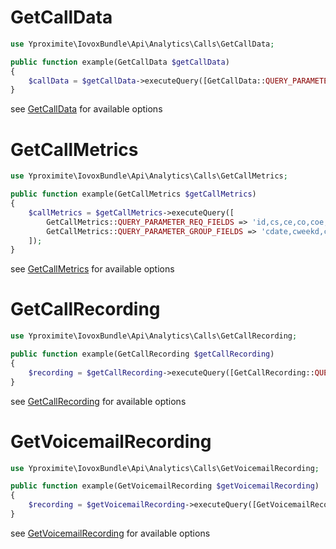 # GetCallData

```php
use Yproximite\IovoxBundle\Api\Analytics\Calls\GetCallData;

public function example(GetCallData $getCallData)
{
    $callData = $getCallData->executeQuery([GetCallData::QUERY_PARAMETER_REQ_FIELDS => 'id,cs,ce,co,coe,col,vn,cd,detail,ct,cts,tt,tts,ctype,call_res,rule_res,nid,nname,ntype,lid,lname,ltype,has_rec,es,cat_id,cat_lbl,cat_v,call_cat_id,call_cat_lbl,call_cat_v,node_cat_id,node_cat_lbl,node_cat_v,contact_cat_id,contact_cat_lbl,contact_cat_v,direction']);
}
```

see [GetCallData](../../src/Api/Analytics/Calls/GetCallData.php) for available options

# GetCallMetrics

```php
use Yproximite\IovoxBundle\Api\Analytics\Calls\GetCallMetrics;

public function example(GetCallMetrics $getCallMetrics)
{
    $callMetrics = $getCallMetrics->executeQuery([
        GetCallMetrics::QUERY_PARAMETER_REQ_FIELDS => 'id,cs,ce,co,coe,col,vn,cd,detail,ct,cts,tt,tts,ctype,call_res,rule_res,nid,nname,ntype,lid,lname,ltype,has_rec,es,cat_id,cat_lbl,cat_v,call_cat_id,call_cat_lbl,call_cat_v,node_cat_id,node_cat_lbl,node_cat_v,contact_cat_id,contact_cat_lbl,contact_cat_v,direction',
        GetCallMetrics::QUERY_PARAMETER_GROUP_FIELDS => 'cdate,cweekd,cmonth,co,coe,vn,cd,detail,call_res,nid,ntype,lid,lname,ltype',// not all in same time 
    ]);
}
```

see [GetCallMetrics](../../src/Api/Analytics/Calls/GetCallMetrics.php) for available options

# GetCallRecording

```php
use Yproximite\IovoxBundle\Api\Analytics\Calls\GetCallRecording;

public function example(GetCallRecording $getCallRecording)
{
    $recording = $getCallRecording->executeQuery([GetCallRecording::QUERY_PARAMETER_ID => 'recording_id']);
}
```

see [GetCallRecording](../../src/Api/Analytics/Calls/GetCallRecording.php) for available options

# GetVoicemailRecording

```php
use Yproximite\IovoxBundle\Api\Analytics\Calls\GetVoicemailRecording;

public function example(GetVoicemailRecording $getVoicemailRecording)
{
    $recording = $getVoicemailRecording->executeQuery([GetVoicemailRecording::QUERY_PARAMETER_ID => 'recording_id']);
}
```

see [GetVoicemailRecording](../../src/Api/Analytics/Calls/GetVoicemailRecording.php) for available options
